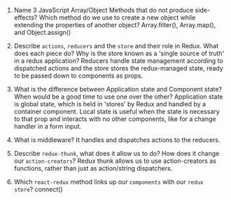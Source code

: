 1.  Name 3 JavaScript Array/Object Methods that do not produce side-effects? Which method do we use to create a new object while extending the properties of another object?
Array.filter(), Array.map(), and Object.assign()

1.  Describe `actions`, `reducers` and the `store` and their role in Redux. What does each piece do? Why is the store known as a 'single source of truth' in a redux application?
Reducers handle state management according to dispatched actions  and the store stores the redux-managed state, ready to be passed down to components as props.

1.  What is the difference between Application state and Component state? When would be a good time to use one over the other?
Application state is global state, which is held in 'stores' by Redux and handled by a container component. Local state is useful when the state is necessary to that prop and interacts with no other components, like for a change handler in a form input.

1.  What is middleware?
It handles and dispatches actions to the reducers.

1.  Describe `redux-thunk`, what does it allow us to do? How does it change our `action-creators`?
Redux thunk allows us to use action-creators as functions, rather than just as action/string dispatchers.

1.  Which `react-redux` method links up our `components` with our `redux store`?
connect()